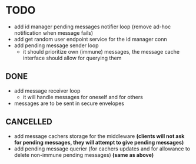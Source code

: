 # TODO

- add id manager pending messages notifier loop (remove ad-hoc notification
when message fails)
- add get random user endpoint service for the id manager conn
- add pending message sender loop
  - it should prioritize own (immune) messages, the message cache
  interface should allow for querying them

## DONE

- add message receiver loop
  - it will handle messages for oneself and for others
- messages are to be sent in secure envelopes

## CANCELLED

- add message cachers storage for the middleware __(clients will not ask for pending
messages, they will attempt to give pending messages)__
- add pending message querier (for cachers updates and for allowance to delete
non-immune pending messages) __(same as above)__
